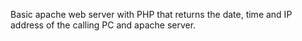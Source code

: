 Basic apache web server with PHP that returns the date, time and IP address of 
the calling PC and apache server.
